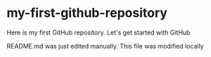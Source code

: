 # my-first-github-repository
Here is my first GitHub repository. Let's get started with GitHub

README.md was just edited manually. This file was modified locally
